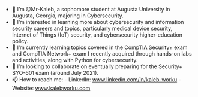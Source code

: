 - 👋 I’m @Mr-Kaleb, a sophomore student at Augusta University in Augusta, Georgia, majoring in Cybersecurity.
- 👀 I’m interested in learning more about cybersecurity and information security careers and topics, particularly medical device security, Internet of Things (IoT) security, and cybersecurity higher-education policy.
- 🌱 I’m currently learning topics covered in the CompTIA Security+ exam and CompTIA Network+ exam I recently acquired through hands-on labs and activities, along with Python for cybersecurity.
- 💞️ I’m looking to collaborate on eventually preparing for the Security+ SYO-601 exam (around July 2021).
- 📫 How to reach me: 
        - LinkedIn: www.linkedin.com/in/kaleb-worku 
        - Website: www.kalebworku.com

<!---
Mr-Kaleb/Mr-Kaleb is a ✨ special ✨ repository because its `README.md` (this file) appears on your GitHub profile.
You can click the Preview link to take a look at your changes.
--->
